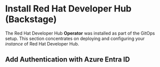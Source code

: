 # Install Red Hat Developer Hub (Backstage)

The Red Hat Developer Hub **Operator** was installed as part of the GitOps setup.  This section concentrates on deploying and configuring your *instance* of Red Hat Developer Hub.

## Add Authentication with Azure Entra ID
